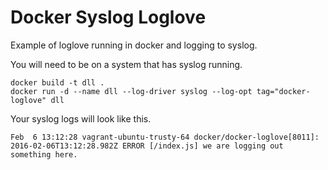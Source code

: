 # Docker Syslog Loglove

Example of loglove running in docker and logging to syslog.

You will need to be on a system that has syslog running.

```
docker build -t dll .
docker run -d --name dll --log-driver syslog --log-opt tag="docker-loglove" dll
```

Your syslog logs will look like this.

```
Feb  6 13:12:28 vagrant-ubuntu-trusty-64 docker/docker-loglove[8011]: 2016-02-06T13:12:28.982Z ERROR [/index.js] we are logging out something here.
```